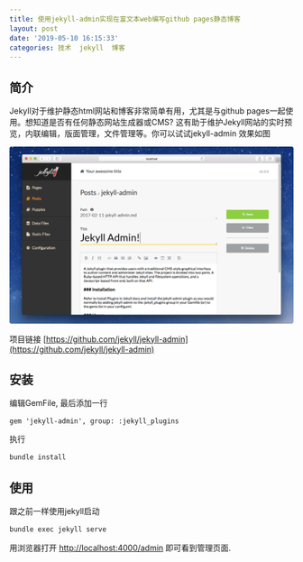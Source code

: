```yaml
---
title: 使用jekyll-admin实现在富文本web编写github pages静态博客
layout: post
date: '2019-05-10 16:15:33'
categories: 技术  jekyll  博客
---
```


## 简介
Jekyll对于维护静态html网站和博客非常简单有用，尤其是与github pages一起使用。想知道是否有任何静态网站生成器或CMS? 这有助于维护Jekyll网站的实时预览，内联编辑，版面管理，文件管理等。你可以试试jekyll-admin
效果如图

![jekyll-admin](/img/20190510/jekyll-admin.png)


项目链接
[https://github.com/jekyll/jekyll-admin](https://github.com/jekyll/jekyll-admin)

## 安装

编辑GemFile, 最后添加一行
```gem
gem 'jekyll-admin', group: :jekyll_plugins
```

执行
```bash
bundle install
```

## 使用
跟之前一样使用jekyll启动
```bash
bundle exec jekyll serve
```
用浏览器打开  [http://localhost:4000/admin](http://localhost:4000/admin)  即可看到管理页面.